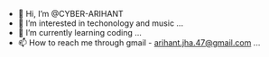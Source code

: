 - 👋 Hi, I’m @CYBER-ARIHANT
- 👀 I’m interested in techonology and music ...
- 🌱 I’m currently learning coding ...
- 📫 How to reach me through gmail - arihant.jha.47@gmail.com ...
<!---
CYBER-ARIHANT/CYBER-ARIHANT is a ✨ special ✨ repository because its `README.md` (this file) appears on your GitHub profile.
You can click the Preview link to take a look at your changes.
--->
